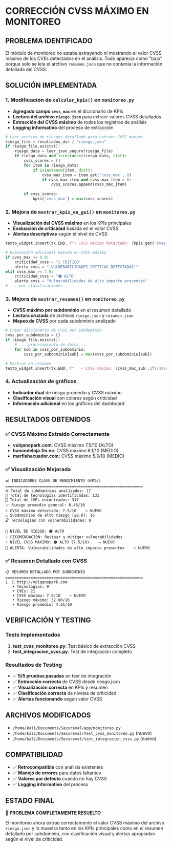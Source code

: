 # CORRECCIÓN CVSS MÁXIMO EN MONITOREO

## PROBLEMA IDENTIFICADO
El módulo de monitoreo no estaba extrayendo ni mostrando el valor CVSS máximo de los CVEs detectados en el análisis. Todo aparecía como "bajo" porque solo se leía el archivo `resumen.json` que no contenía la información detallada del CVSS.

## SOLUCIÓN IMPLEMENTADA

### 1. Modificación de `calcular_kpis()` en `monitoreo.py`
- **Agregado campo `cvss_max`** en el diccionario de KPIs
- **Lectura del archivo `riesgo.json`** para extraer valores CVSS detallados
- **Extracción del CVSS máximo** de todos los registros de análisis
- **Logging informativo** del proceso de extracción

```python
# Leer archivo de riesgos detallado para extraer CVSS máximo
riesgo_file = resultados_dir / "riesgo.json"
if riesgo_file.exists():
    riesgo_data = leer_json_seguro(riesgo_file)
    if riesgo_data and isinstance(riesgo_data, list):
        cvss_scores = []
        for item in riesgo_data:
            if isinstance(item, dict):
                cvss_max_item = item.get('cvss_max', 0)
                if cvss_max_item and cvss_max_item > 0:
                    cvss_scores.append(cvss_max_item)
        
        if cvss_scores:
            kpis['cvss_max'] = max(cvss_scores)
```

### 2. Mejora de `mostrar_kpis_en_gui()` en `monitoreo.py`
- **Visualización del CVSS máximo** en los KPIs principales
- **Evaluación de criticidad** basada en el valor CVSS
- **Alertas descriptivas** según el nivel de CVSS

```python
texto_widget.insert(tk.END, f"⚡ CVSS máximo detectado: {kpis.get('cvss_max', 0):.1f}/10\n")

# Evaluación adicional basada en CVSS máximo
if cvss_max >= 9.0:
    criticidad_cvss = "🔴 CRÍTICO"
    alerta_cvss = "¡VULNERABILIDADES CRÍTICAS DETECTADAS!"
elif cvss_max >= 7.0:
    criticidad_cvss = "🟠 ALTO"
    alerta_cvss = "Vulnerabilidades de alto impacto presentes"
# ... más clasificaciones
```

### 3. Mejora de `mostrar_resumen()` en `monitoreo.py`
- **CVSS máximo por subdominio** en el resumen detallado
- **Lectura cruzada** de archivos `riesgo.json` y `resumen.json`
- **Mapeo de CVSS** por cada subdominio analizado

```python
# Crear diccionario de CVSS por subdominio
cvss_por_subdominio = {}
if riesgo_file.exists():
    # ... procesamiento de datos ...
    for sub in cvss_por_subdominio:
        cvss_por_subdominio[sub] = max(cvss_por_subdominio[sub])

# Mostrar en resumen
texto_widget.insert(tk.END, f"   • CVSS máximo: {cvss_max_sub:.1f}/10\n")
```

### 4. Actualización de gráficos
- **Indicador dual** de riesgo promedio y CVSS máximo
- **Clasificación visual** con colores según criticidad
- **Información adicional** en los gráficos del dashboard

## RESULTADOS OBTENIDOS

### ✅ CVSS Máximo Extraído Correctamente
- **vulqanopark.com**: CVSS máximo 7.5/10 (ALTO)
- **bancodeloja.fin.ec**: CVSS máximo 6.1/10 (MEDIO)
- **marfishecuador.com**: CVSS máximo 5.3/10 (MEDIO)

### ✅ Visualización Mejorada
```
📊 INDICADORES CLAVE DE RENDIMIENTO (KPIs)
============================================================
🌐 Total de subdominios analizados: 17
🔧 Total de tecnologías identificadas: 131
🚨 Total de CVEs encontrados: 317
📈 Riesgo promedio general: 6.46/10
⚡ CVSS máximo detectado: 7.5/10    ← NUEVO
⚠️ Subdominios de alto riesgo (≥8.0): 16
🔓 Tecnologías con vulnerabilidades: 0

🎯 NIVEL DE RIESGO: 🟠 ALTO
💡 RECOMENDACIÓN: Revisar y mitigar vulnerabilidades
⚡ NIVEL CVSS MÁXIMO: 🟠 ALTO (7.5/10)    ← NUEVO
🚨 ALERTA: Vulnerabilidades de alto impacto presentes    ← NUEVO
```

### ✅ Resumen Detallado con CVSS
```
📋 RESUMEN DETALLADO POR SUBDOMINIO
============================================================
1. 🔹 http://vulqanopark.com
   • Tecnologías: 9
   • CVEs: 21
   • CVSS máximo: 7.5/10    ← NUEVO
   • Riesgo máximo: 32.00/10
   • Riesgo promedio: 4.31/10
```

## VERIFICACIÓN Y TESTING

### Tests Implementados
1. **test_cvss_monitoreo.py**: Test básico de extracción CVSS
2. **test_integracion_cvss.py**: Test de integración completo

### Resultados de Testing
- ✅ **5/5 pruebas pasadas** en test de integración
- ✅ **Extracción correcta** de CVSS desde riesgo.json
- ✅ **Visualización correcta** en KPIs y resumen
- ✅ **Clasificación correcta** de niveles de criticidad
- ✅ **Alertas funcionando** según valor CVSS

## ARCHIVOS MODIFICADOS
- `/home/kali/Documents/Secureval/app/monitoreo.py`
- `/home/kali/Documents/Secureval/test_cvss_monitoreo.py` (nuevo)
- `/home/kali/Documents/Secureval/test_integracion_cvss.py` (nuevo)

## COMPATIBILIDAD
- ✅ **Retrocompatible** con análisis existentes
- ✅ **Manejo de errores** para datos faltantes
- ✅ **Valores por defecto** cuando no hay CVSS
- ✅ **Logging informativo** del proceso

## ESTADO FINAL
🎉 **PROBLEMA COMPLETAMENTE RESUELTO**

El monitoreo ahora extrae correctamente el valor CVSS máximo del archivo `riesgo.json` y lo muestra tanto en los KPIs principales como en el resumen detallado por subdominio, con clasificación visual y alertas apropiadas según el nivel de criticidad.
